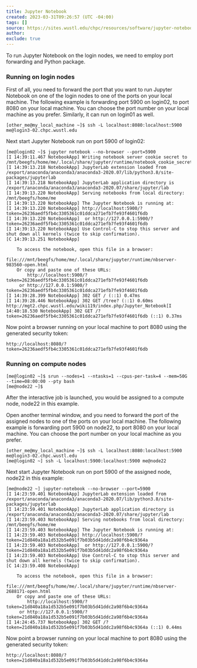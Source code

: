 ```yaml
---
title: Jupyter Notebook
created: 2023-03-31T09:26:57 (UTC -04:00)
tags: []
source: https://sites.wustl.edu/chpc/resources/software/jupyter-notebook/
author:
exclude: true
---
```


To run Jupyter Notebook on the login nodes, we need to employ port forwarding and Python package.

### Running on login nodes

First of all, you need to forward the port that you want to run Jupyter Notebook on one of the login nodes to one of the ports on your local machine. The following example is forwarding port 5900 on login02, to port 8080 on your local machine. You can choose the port number on your local machine as you prefer. Similarly, it can run on login01 as well.

```
[other_me@my_local_machine ~]$ ssh -L localhost:8080:localhost:5900 me@login3-02.chpc.wustl.edu
```

Next start Jupyter Notebook run on port 5900 of login02:

```
[me@login02 ~]$ jupyter notebook --no-browser --port=5900
[I 14:39:11.467 NotebookApp] Writing notebook server cookie secret to /mnt/beegfs/home/me/.local/share/jupyter/runtime/notebook_cookie_secret
[I 14:39:13.218 NotebookApp] JupyterLab extension loaded from /export/anaconda/anaconda3/anaconda3-2020.07/lib/python3.8/site-packages/jupyterlab
[I 14:39:13.218 NotebookApp] JupyterLab application directory is /export/anaconda/anaconda3/anaconda3-2020.07/share/jupyter/lab
[I 14:39:13.220 NotebookApp] Serving notebooks from local directory: /mnt/beegfs/home/me
[I 14:39:13.220 NotebookApp] The Jupyter Notebook is running at:
[I 14:39:13.220 NotebookApp] http://localhost:5900/?token=26236aedf5fb4c3305361c01ddca271efb7fe93f4601f6db
[I 14:39:13.220 NotebookApp]  or http://127.0.0.1:5900/?token=26236aedf5fb4c3305361c01ddca271efb7fe93f4601f6db
[I 14:39:13.220 NotebookApp] Use Control-C to stop this server and shut down all kernels (twice to skip confirmation).
[C 14:39:13.251 NotebookApp]

    To access the notebook, open this file in a browser:
        file:///mnt/beegfs/home/me/.local/share/jupyter/runtime/nbserver-983560-open.html
    Or copy and paste one of these URLs:
        http://localhost:5900/?token=26236aedf5fb4c3305361c01ddca271efb7fe93f4601f6db
     or http://127.0.0.1:5900/?token=26236aedf5fb4c3305361c01ddca271efb7fe93f4601f6db
[I 14:39:28.399 NotebookApp] 302 GET / (::1) 0.47ms
[I 14:39:28.446 NotebookApp] 302 GET /tree? (::1) 0.60ms
http://mgt2.chpc.wustl.edu/wiki119/index.php/Jupyter_Notebook[I 14:40:18.530 NotebookApp] 302 GET /?token=26236aedf5fb4c3305361c01ddca271efb7fe93f4601f6db (::1) 0.37ms
```

Now point a browser running on your local machine to port 8080 using the generated security token:

```
http://localhost:8080/?token=26236aedf5fb4c3305361c01ddca271efb7fe93f4601f6db
```

### Running on compute nodes

```
[me@login02 ~]$ srun --nodes=1 --ntasks=1 --cpus-per-task=4 --mem=50G --time=08:00:00 --pty bash
[me@node22 ~]$
```

After the interactive job is launched, you would be assigned to a compute node, node22 in this example.

Open another terminal window, and you need to forward the port of the assigned nodes to one of the ports on your local machine. The following example is forwarding port 5900 on node22, to port 8080 on your local machine. You can choose the port number on your local machine as you prefer.

```
[other_me@my_local_machine ~]$ ssh -L localhost:8080:localhost:5900 me@login3-02.chpc.wustl.edu
[me@login02 ~] ssh -L localhost:5900:localhost:5900 me@node22
```

Next start Jupyter Notebook run on port 5900 of the assigned node, node22 in this example:

```
[me@node22 ~] jupyter-notebook --no-browser --port=5900
[I 14:23:59.401 NotebookApp] JupyterLab extension loaded from /export/anaconda/anaconda3/anaconda3-2020.07/lib/python3.8/site-packages/jupyterlab
[I 14:23:59.401 NotebookApp] JupyterLab application directory is /export/anaconda/anaconda3/anaconda3-2020.07/share/jupyter/lab
[I 14:23:59.403 NotebookApp] Serving notebooks from local directory: /mnt/beegfs/home/me
[I 14:23:59.403 NotebookApp] The Jupyter Notebook is running at:
[I 14:23:59.403 NotebookApp] http://localhost:5900/?token=21d840a18a1d532b5e091f7b03b5d41ddc2a98f6b4c9364a
[I 14:23:59.403 NotebookApp]  or http://127.0.0.1:5900/?token=21d840a18a1d532b5e091f7b03b5d41ddc2a98f6b4c9364a
[I 14:23:59.403 NotebookApp] Use Control-C to stop this server and shut down all kernels (twice to skip confirmation).
[C 14:23:59.408 NotebookApp]

    To access the notebook, open this file in a browser:
        file:///mnt/beegfs/home/me/.local/share/jupyter/runtime/nbserver-2688171-open.html
    Or copy and paste one of these URLs:
        http://localhost:5900/?token=21d840a18a1d532b5e091f7b03b5d41ddc2a98f6b4c9364a
     or http://127.0.0.1:5900/?token=21d840a18a1d532b5e091f7b03b5d41ddc2a98f6b4c9364a
[I 14:24:45.737 NotebookApp] 302 GET /?token=21d840a18a1d532b5e091f7b03b5d41ddc2a98f6b4c9364a (::1) 0.44ms
```

Now point a browser running on your local machine to port 8080 using the generated security token:

```
http://localhost:8080/?token=21d840a18a1d532b5e091f7b03b5d41ddc2a98f6b4c9364a
```
